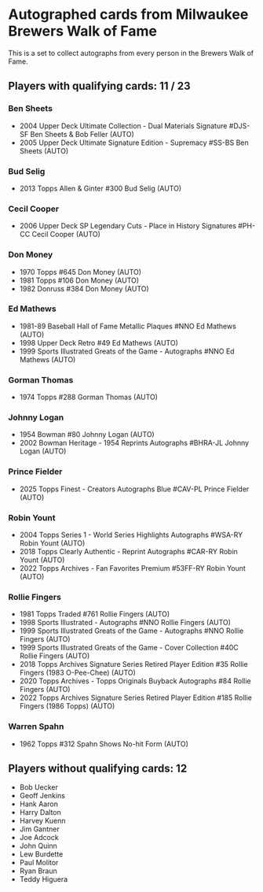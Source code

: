 # Autographed cards from Milwaukee Brewers Walk of Fame

This is a set to collect autographs from every person in the Brewers Walk of Fame.

## Players with qualifying cards: 11 / 23

### Ben Sheets
- 2004 Upper Deck Ultimate Collection - Dual Materials Signature #DJS-SF Ben Sheets & Bob Feller (AUTO)<br>
- 2005 Upper Deck Ultimate Signature Edition - Supremacy #SS-BS Ben Sheets (AUTO)<br>

### Bud Selig
- 2013 Topps Allen & Ginter #300 Bud Selig (AUTO)<br>

### Cecil Cooper
- 2006 Upper Deck SP Legendary Cuts - Place in History Signatures #PH-CC Cecil Cooper (AUTO)<br>

### Don Money
- 1970 Topps  #645 Don Money (AUTO)<br>
- 1981 Topps  #106 Don Money (AUTO)<br>
- 1982 Donruss  #384 Don Money (AUTO)<br>

### Ed Mathews
- 1981-89 Baseball Hall of Fame Metallic Plaques #NNO Ed Mathews (AUTO)<br>
- 1998 Upper Deck Retro #49 Ed Mathews (AUTO)<br>
- 1999 Sports Illustrated Greats of the Game - Autographs #NNO Ed Mathews (AUTO)<br>

### Gorman Thomas
- 1974 Topps  #288 Gorman Thomas (AUTO)<br>

### Johnny Logan
- 1954 Bowman  #80 Johnny Logan (AUTO)<br>
- 2002 Bowman Heritage - 1954 Reprints Autographs #BHRA-JL Johnny Logan (AUTO)<br>

### Prince Fielder
- 2025 Topps Finest - Creators Autographs Blue #CAV-PL Prince Fielder (AUTO)<br>

### Robin Yount
- 2004 Topps Series 1 - World Series Highlights Autographs #WSA-RY Robin Yount (AUTO)<br>
- 2018 Topps Clearly Authentic - Reprint Autographs #CAR-RY Robin Yount (AUTO)<br>
- 2022 Topps Archives - Fan Favorites Premium #53FF-RY Robin Yount (AUTO)<br>

### Rollie Fingers
- 1981 Topps Traded #761 Rollie Fingers (AUTO)<br>
- 1998 Sports Illustrated  - Autographs #NNO Rollie Fingers (AUTO)<br>
- 1999 Sports Illustrated Greats of the Game - Autographs #NNO Rollie Fingers (AUTO)<br>
- 1999 Sports Illustrated Greats of the Game - Cover Collection #40C Rollie Fingers (AUTO)<br>
- 2018 Topps Archives Signature Series Retired Player Edition #35 Rollie Fingers (1983 O-Pee-Chee) (AUTO)<br>
- 2020 Topps Archives - Topps Originals Buyback Autographs #84 Rollie Fingers (AUTO)<br>
- 2022 Topps Archives Signature Series Retired Player Edition #185 Rollie Fingers (1986 Topps) (AUTO)<br>

### Warren Spahn
- 1962 Topps  #312 Spahn Shows No-hit Form (AUTO)<br>


## Players without qualifying cards: 12

- Bob Uecker
- Geoff Jenkins
- Hank Aaron
- Harry Dalton
- Harvey Kuenn
- Jim Gantner
- Joe Adcock
- John Quinn
- Lew Burdette
- Paul Molitor
- Ryan Braun
- Teddy Higuera
